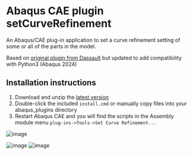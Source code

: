 # Abaqus CAE plugin setCurveRefinement

An Abaqus/CAE plug-in application to set a curve refinement setting of some or all of the parts in the model.

Based on [original plugin from Dassault](https://support.3ds.com/knowledge-base/?q=docid:QA00000008230) but updated to add compatibility with Python3 (Abaqus 2024)

## Installation instructions

1. Download and unzip the [latest version](https://github.com/costerwi/plugin-setCurveRefinement/releases/latest)
2. Double-click the included `install.cmd` or manually copy files into your abaqus_plugins directory
3. Restart Abaqus CAE and you will find the scripts in the Assembly module menu `plug-ins->Tools->Set Curve Refinement...`

![image](https://github.com/costerwi/plugin-setCurveRefinement/assets/7069475/94e3f78d-8115-4a99-a5f9-8a8bfb906619)

![image](https://github.com/costerwi/plugin-setCurveRefinement/assets/7069475/d8e8a511-e943-4629-ab42-2482bad5664a)
![image](https://github.com/costerwi/plugin-setCurveRefinement/assets/7069475/bc542195-c06a-459a-8c80-d6d9efb13511)
